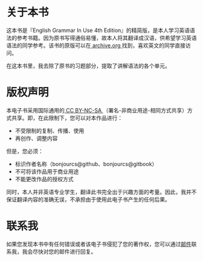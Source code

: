 # 关于本书

这本书是『English Grammar In Use 4th Edition』的精简版，是本人学习英语语法的参考书籍。因为原书写得通俗易懂，故本人将其翻译成汉语，供希望学习英语语法的同学参考。该书的原版可以在[ archive.org ](https://archive.org/details/3EnglishGrammarInUse4thEdition)找到，喜欢英文的同学直接访问。

在这本书里，我去除了原书的习题部分，提取了讲解语法的各个单元。

# 版权声明

本电子书采用国际通用的[ CC BY-NC-SA ](https://creativecommons.org/licenses/by-nc-sa/4.0/)（署名-非商业用途-相同方式共享）方式共享。即，在此限制下，您可以对本作品进行：

- 不受限制的复制、传播、使用
- 再创作、调整内容

但是，您必须：

- 标识作者名称（bonjourcs@github、bonjourcs@gitbook）
- 不可将该作品用于商业用途
- 不能更改作品的授权方式

同时，本人并非英语专业学生，翻译此书完全出于兴趣方面的考量。因此，我并不保证翻译内容的准确无误，不承担由于使用此电子书产生的任何后果。

# 联系我

如果您发现本书中有任何错误或者该电子书侵犯了您的著作权，您可以通过[邮件](mailto:lch_office@foxmail.com)联系我，我会尽快对您的邮件进行回复。
